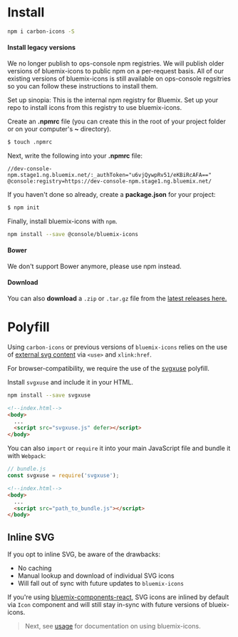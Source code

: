 # Install

```sh
npm i carbon-icons -S
```

#### Install legacy versions

We no longer publish to ops-console npm registries. We will publish older versions of bluemix-icons to public npm on a per-request basis. All of our existing versions of bluemix-icons is still available on ops-console regsitries so you can follow these instructions to install them.

Set up sinopia: This is the internal npm registry for Bluemix. Set up your repo to install icons from this registry to use bluemix-icons.

Create an **.npmrc** file (you can create this in the root of your project folder or on your computer's **~** directory).

```sh
$ touch .npmrc
```

Next, write the following into your **.npmrc** file:

```
//dev-console-npm.stage1.ng.bluemix.net/:_authToken="u6vjQywpRv51/eKBiRcAFA=="
@console:registry=https://dev-console-npm.stage1.ng.bluemix.net/
```

If you haven't done so already, create a **package.json** for your project:

```sh
$ npm init
```

Finally, install bluemix-icons with `npm`.


```sh
npm install --save @console/bluemix-icons
```

#### Bower

We don't support Bower anymore, please use npm instead.

#### Download 
You can also **download** a `.zip` or `.tar.gz` file from the [latest releases here.](https://github.ibm.com/Bluemix/bluemix-icons/releases)

# Polyfill

Using `carbon-icons` or previous versions of `bluemix-icons` relies on the use of [external svg content](https://css-tricks.com/svg-sprites-use-better-icon-fonts/##Browser+Support) via `<use>` and `xlink:href`.

For browser-compatibility, we require the use of the [svgxuse](https://github.com/Keyamoon/svgxuse) polyfill.

Install `svgxuse` and include it in your HTML.

```sh
npm install --save svgxuse
```

```html
<!--index.html-->
<body>
  ...
  <script src="svgxuse.js" defer></script>
</body>
```

You can also `import` or `require` it into your main JavaScript file and bundle it with `Webpack`:

```js
// bundle.js
const svgxuse = require('svgxuse');
```

```html
<!--index.html-->
<body>
  ...
  <script src="path_to_bundle.js"></script>
</body>
```

## Inline SVG

If you opt to inline SVG, be aware of the drawbacks:

- No caching
- Manual lookup and download of individual SVG icons
- Will fall out of sync with future updates to `bluemix-icons`

If you're using [bluemix-components-react](), SVG icons are inlined by default via `Icon` component and will still stay in-sync with future versions of blueix-icons.

> Next, see [usage](https://github.ibm.com/Bluemix/bluemix-icons/blob/master/docs/usage.md) for documentation on using bluemix-icons.
